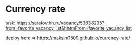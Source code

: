 # Currency rate

task: https://saratov.hh.ru/vacancy/53638235?from=favorite_vacancy_list&hhtmFrom=favorite_vacancy_list

deploy here => https://maksim1509.github.io/currency-rate/
